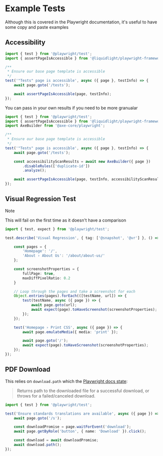 # Example Tests

Although this is covered in the Playwright documentation, it's useful to have some copy and paste examples

## Accessibility

```ts
import { test } from '@playwright/test';
import { assertPageIsAccessible } from '@liquidlight/playwright-framework/tests';

/**
 * Ensure our base page template is accessible
 */
test('"Tests" page is accessible', async ({ page }, testInfo) => {
    await page.goto('/tests');

    await assertPageIsAccessible(page, testInfo);
});
```

You can pass in your own results if you need to be more granualar

```ts
import { test } from '@playwright/test';
import { assertPageIsAccessible } from '@liquidlight/playwright-framework/tests';
import AxeBuilder from '@axe-core/playwright';

/**
 * Ensure our base page template is accessible
 */
test('"Tests" page is accessible', async ({ page }, testInfo) => {
    await page.goto('/tests');

    const accessibilityScanResults = await new AxeBuilder({ page })
        .disableRules(['duplicate-id'])
        .analyze();

    await assertPageIsAccessible(page, testInfo, accessibilityScanResults);
});
```

## Visual Regression Test

> [!NOTE]
> This will fail on the first time as it doesn't have a comparison

```ts
import { test, expect } from '@playwright/test';

test.describe('Visual Regression', { tag: ['@snapshot', '@vr'] }, () => {

    const pages = {
        'Homepage': '/',
        'About › About Us': '/about/about-us/'
    };

    const screenshotProperties = {
        fullPage: true,
        maxDiffPixelRatio: 0.2
    }

    // Loop through the pages and take a screenshot for each
    Object.entries(pages).forEach(([testName, url]) => {
        test(testName, async ({ page }) => {
            await page.goto(url);
            await expect(page).toHaveScreenshot(screenshotProperties);
        });
    });

    test('Homepage › Print CSS', async ({ page }) => {
        await page.emulateMedia({ media: 'print' });

        await page.goto('/');
        await expect(page).toHaveScreenshot(screenshotProperties);
    });
});
```

## PDF Download

This relies on `download.path` which the [Playwright docs state](https://playwright.dev/docs/api/class-download#download-path):

> Returns path to the downloaded file for a successful download, or throws for a failed/canceled download.

```ts
import { test } from '@playwright/test';

test('Ensure standards translations are available', async ({ page }) => {
    await page.goto('/s');

    const downloadPromise = page.waitForEvent('download');
    await page.getByRole('button', { name: 'Download' }).click();

    const download = await downloadPromise;
    await download.path();
});
```
